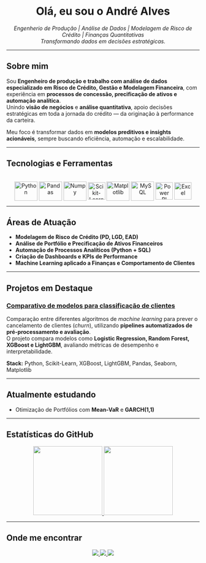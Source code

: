<h1 align="center">Olá, eu sou o André Alves</h1>

<p align="center">
  <em>Engenherio de Produção | Análise de Dados | Modelagem de Risco de Crédito | Finanças Quantitativas</em><br>
  <em>Transformando dados em decisões estratégicas.</em>
</p>

---

## Sobre mim  
Sou **Engenheiro de produção e trabalho com análise de dados especializado em Risco de Crédito, Gestão e Modelagem Financeira**, com experiência em **processos de concessão, precificação de ativos e automação analítica**.  
Unindo **visão de negócios** e **análise quantitativa**, apoio decisões estratégicas em toda a jornada do crédito — da originação à performance da carteira.

Meu foco é transformar dados em **modelos preditivos e insights acionáveis**, sempre buscando eficiência, automação e escalabilidade.

---

## Tecnologias e Ferramentas

<div align="center" style="display: inline_block"><br>
  <img align="center" alt="Python" height="50" width="60" src="https://cdn.jsdelivr.net/gh/devicons/devicon/icons/python/python-original-wordmark.svg">
  <img align="center" alt="Pandas" height="50" width="60" src="https://cdn.jsdelivr.net/gh/devicons/devicon/icons/pandas/pandas-original-wordmark.svg">
  <img align="center" alt="Numpy" height="50" width="60" src="https://cdn.jsdelivr.net/gh/devicons/devicon/icons/numpy/numpy-original-wordmark.svg">
  <img align="center" alt="Scikit-Learn" height="45" src="https://img.shields.io/badge/Scikit--Learn-F7931E?style=for-the-badge&logo=scikit-learn&logoColor=white">
  <img align="center" alt="Matplotlib" height="50" width="60" src="https://cdn.jsdelivr.net/gh/devicons/devicon/icons/matplotlib/matplotlib-original.svg">
  <img align="center" alt="MySQL" height="50" width="60" src="https://cdn.jsdelivr.net/gh/devicons/devicon/icons/mysql/mysql-original-wordmark.svg">
  <img align="center" alt="Power BI" height="45" src="https://img.shields.io/badge/Power%20BI-F2C811?style=for-the-badge&logo=powerbi&logoColor=black">
  <img align="center" alt="Excel" height="45" src="https://img.shields.io/badge/Microsoft%20Excel-217346?style=for-the-badge&logo=microsoft-excel&logoColor=white">
</div>

---

## Áreas de Atuação

- **Modelagem de Risco de Crédito (PD, LGD, EAD)**
- **Análise de Portfólio e Precificação de Ativos Financeiros**
- **Automação de Processos Analíticos (Python + SQL)**
- **Criação de Dashboards e KPIs de Performance**
- **Machine Learning aplicado a Finanças e Comportamento de Clientes**

---

## Projetos em Destaque

### [Comparativo de modelos para classificação de clientes](https://github.com/andreluizjaques/Modelos-previsao-churn-clientes)
Comparação entre diferentes algoritmos de *machine learning* para prever o cancelamento de clientes (*churn*), utilizando **pipelines automatizados de pré-processamento e avaliação**.  
O projeto compara modelos como **Logistic Regression, Random Forest, XGBoost e LightGBM**, avaliando métricas de desempenho e interpretabilidade.

**Stack:** Python, Scikit-Learn, XGBoost, LightGBM, Pandas, Seaborn, Matplotlib

---

## Atualmente estudando

- Otimização de Portfólios com **Mean-VaR** e **GARCH(1,1)**  

---

## Estatísticas do GitHub

<div align="center">
  <a href="https://github.com/andreluizjaques">
    <img height="180em" src="https://github-readme-stats.vercel.app/api?username=andreluizjaques&show_icons=true&theme=dark&include_all_commits=true&count_private=true"/>
    <img height="180em" src="https://github-readme-stats.vercel.app/api/top-langs/?username=andreluizjaques&layout=compact&langs_count=7&theme=dark"/>
  </a>
</div>

---

## Onde me encontrar

<div align="center">
  <a href="mailto:andreluizjaques@gmail.com">
    <img src="https://img.shields.io/badge/-Gmail-D14836?style=for-the-badge&logo=gmail&logoColor=white">
  </a>
  <a href="https://www.linkedin.com/in/andr%C3%A9-alves/" target="_blank">
    <img src="https://img.shields.io/badge/-LinkedIn-0077B5?style=for-the-badge&logo=linkedin&logoColor=white">
  </a>
  <a href="https://andreluizjaques.medium.com/" target="_blank">
    <img src="https://img.shields.io/badge/-Medium-12100E?style=for-the-badge&logo=medium&logoColor=white">
  </a>
</div>

   
